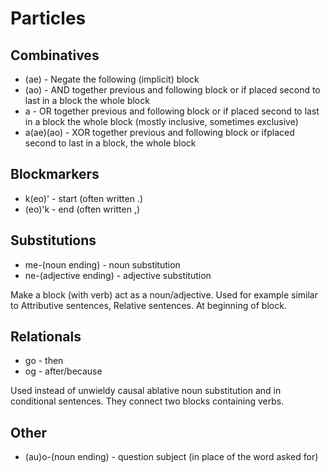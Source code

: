 # Particles
## Combinatives
 - (ae) - Negate the following (implicit) block
 - (ao) - AND together previous and following block or if placed second to last in a block the whole block
 - a - OR together previous and following block or if placed second to last in a block the whole block (mostly inclusive, sometimes exclusive)
 - a(ae)(ao) - XOR together previous and following block or ifplaced second to last in a block, the whole block
 ## Blockmarkers
 - k(eo)' - start (often written .)
 - (eo)'k - end (often written ,)
## Substitutions
 - me-(noun ending) - noun substitution
 - ne-(adjective ending) - adjective substitution

Make a block (with verb) act as a noun/adjective. Used for example similar to Attributive sentences, Relative sentences. At beginning of block.
## Relationals
 - go - then
 - og - after/because

Used instead of unwieldy causal ablative noun substitution and in conditional sentences. They connect two blocks containing verbs.
## Other
 - (au)o-(noun ending) - question subject (in place of the word asked for)
